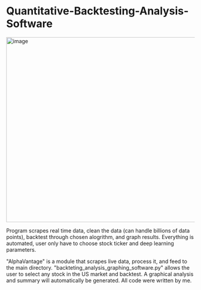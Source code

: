 # Quantitative-Backtesting-Analysis-Software
<img width="921" height="494" alt="image" src="https://github.com/user-attachments/assets/f3e15caa-0147-4ffc-ae60-e7bceb2a342b" />

Program scrapes real time data, clean the data (can handle billions of data points), backtest through chosen alogrithm, and graph results. Everything is automated, user only have to choose stock ticker and deep learning parameters. 

"AlphaVantage" is a module that scrapes live data, process it, and feed to the main directory. "backteting_analysis_graphing_software.py" allows the user to select any stock in the US market and backtest. A graphical analysis and summary will automatically be generated. All code were written by me. 
